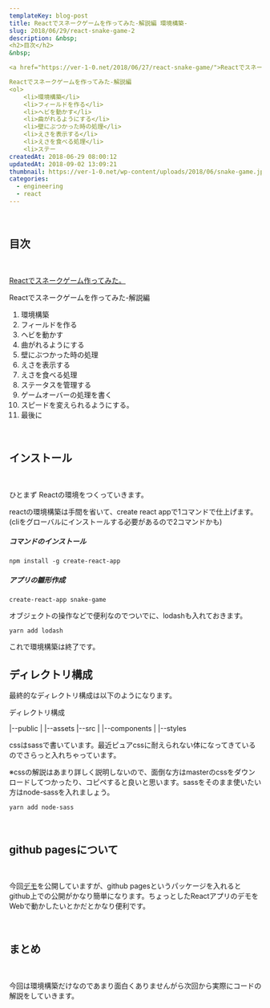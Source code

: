 ```yaml
---
templateKey: blog-post
title: Reactでスネークゲームを作ってみた-解説編 環境構築-
slug: 2018/06/29/react-snake-game-2
description: &nbsp;
<h2>目次</h2>
&nbsp;

<a href="https://ver-1-0.net/2018/06/27/react-snake-game/">Reactでスネークゲーム作ってみた。</a>

Reactでスネークゲームを作ってみた-解説編
<ol>
 	<li>環境構築</li>
 	<li>フィールドを作る</li>
 	<li>ヘビを動かす</li>
 	<li>曲がれるようにする</li>
 	<li>壁にぶつかった時の処理</li>
 	<li>えさを表示する</li>
 	<li>えさを食べる処理</li>
 	<li>ステー
createdAt: 2018-06-29 08:00:12
updatedAt: 2018-09-02 13:09:21
thumbnail: https://ver-1-0.net/wp-content/uploads/2018/06/snake-game.jpg
categories: 
  - engineering
  - react
---
```


&nbsp;
<h2>目次</h2>
&nbsp;

<a href="https://ver-1-0.net/2018/06/27/react-snake-game/">Reactでスネークゲーム作ってみた。</a>

Reactでスネークゲームを作ってみた-解説編
<ol>
 	<li>環境構築</li>
 	<li>フィールドを作る</li>
 	<li>ヘビを動かす</li>
 	<li>曲がれるようにする</li>
 	<li>壁にぶつかった時の処理</li>
 	<li>えさを表示する</li>
 	<li>えさを食べる処理</li>
 	<li>ステータスを管理する</li>
 	<li>ゲームオーバーの処理を書く</li>
 	<li>スピードを変えられるようにする。</li>
 	<li>最後に</li>
</ol>
&nbsp;
<h2>インストール</h2>
&nbsp;

ひとまず Reactの環境をつくっていきます。

reactの環境構築は手間を省いて、create react appで1コマンドで仕上げます。
(cliをグローバルにインストールする必要があるので2コマンドかも)
<h5>コマンドのインストール</h5>
<pre><code>npm install -g create-react-app</code></pre>


<h5>アプリの雛形作成</h5>
<pre><code class="language-bash">create-react-app snake-game</code></pre>

オブジェクトの操作などで便利なのでついでに、lodashも入れておきます。

<pre><code>yarn add lodash</code></pre>

これで環境構築は終了です。
<h2>ディレクトリ構成</h2>
最終的なディレクトリ構成は以下のようになります。

ディレクトリ構成

|--public
|  |--assets
|--src
|  |--components
|  |--styles

cssはsassで書いています。最近ピュアcssに耐えられない体になってきているのでさらっと入れちゃっています。

※cssの解説はあまり詳しく説明しないので、面倒な方はmasterのcssをダウンロードしてつかったり、コピペすると良いと思います。sassをそのまま使いたい方はnode-sassを入れましょう。

<pre><code class="language-bash">yarn add node-sass</code></pre>

&nbsp;
<h2>github pagesについて</h2>
&nbsp;

今回<a href="https://version-1.github.io/react-snake-game/">デモ</a>を公開していますが、github pagesというパッケージを入れるとgithub上での公開がかなり簡単になります。ちょっとしたReactアプリのデモをWebで動かしたいとかだとかなり便利です。

&nbsp;
<h2>まとめ</h2>
&nbsp;

今回は環境構築だけなのであまり面白くありませんがら次回から実際にコードの解説をしていきます。
